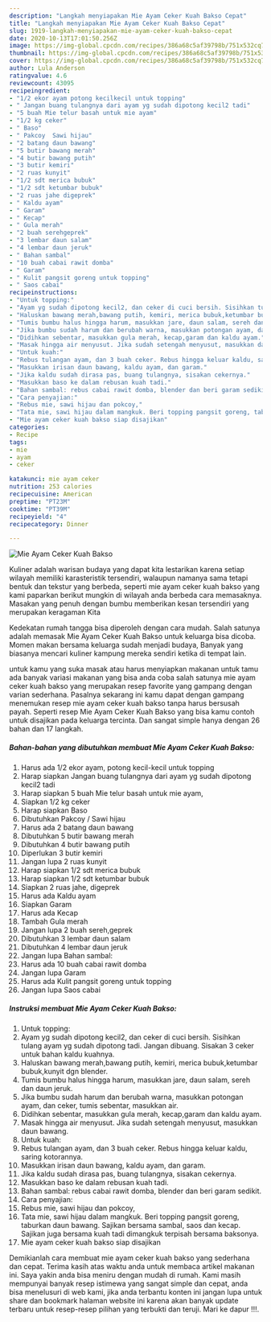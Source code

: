 ```yaml
---
description: "Langkah menyiapakan Mie Ayam Ceker Kuah Bakso Cepat"
title: "Langkah menyiapakan Mie Ayam Ceker Kuah Bakso Cepat"
slug: 1919-langkah-menyiapakan-mie-ayam-ceker-kuah-bakso-cepat
date: 2020-10-13T17:01:50.256Z
image: https://img-global.cpcdn.com/recipes/386a68c5af39798b/751x532cq70/mie-ayam-ceker-kuah-bakso-foto-resep-utama.jpg
thumbnail: https://img-global.cpcdn.com/recipes/386a68c5af39798b/751x532cq70/mie-ayam-ceker-kuah-bakso-foto-resep-utama.jpg
cover: https://img-global.cpcdn.com/recipes/386a68c5af39798b/751x532cq70/mie-ayam-ceker-kuah-bakso-foto-resep-utama.jpg
author: Lula Anderson
ratingvalue: 4.6
reviewcount: 43095
recipeingredient:
- "1/2 ekor ayam potong kecilkecil untuk topping"
- " Jangan buang tulangnya dari ayam yg sudah dipotong kecil2 tadi"
- "5 buah Mie telur basah untuk mie ayam"
- "1/2 kg ceker"
- " Baso"
- " Pakcoy  Sawi hijau"
- "2 batang daun bawang"
- "5 butir bawang merah"
- "4 butir bawang putih"
- "3 butir kemiri"
- "2 ruas kunyit"
- "1/2 sdt merica bubuk"
- "1/2 sdt ketumbar bubuk"
- "2 ruas jahe digeprek"
- " Kaldu ayam"
- " Garam"
- " Kecap"
- " Gula merah"
- "2 buah serehgeprek"
- "3 lembar daun salam"
- "4 lembar daun jeruk"
- " Bahan sambal"
- "10 buah cabai rawit domba"
- " Garam"
- " Kulit pangsit goreng untuk topping"
- " Saos cabai"
recipeinstructions:
- "Untuk topping:"
- "Ayam yg sudah dipotong kecil2, dan ceker di cuci bersih. Sisihkan tulang ayam yg sudah dipotong tadi. Jangan dibuang. Sisakan 3 ceker untuk bahan kaldu kuahnya."
- "Haluskan bawang merah,bawang putih, kemiri, merica bubuk,ketumbar bubuk,kunyit dgn blender."
- "Tumis bumbu halus hingga harum, masukkan jare, daun salam, sereh dan daun jeruk."
- "Jika bumbu sudah harum dan berubah warna, masukkan potongan ayam, dan ceker, tumis sebentar, masukkan air."
- "Didihkan sebentar, masukkan gula merah, kecap,garam dan kaldu ayam."
- "Masak hingga air menyusut. Jika sudah setengah menyusut, masukkan daun bawang."
- "Untuk kuah:"
- "Rebus tulangan ayam, dan 3 buah ceker. Rebus hingga keluar kaldu, saring kotorannya."
- "Masukkan irisan daun bawang, kaldu ayam, dan garam."
- "Jika kaldu sudah dirasa pas, buang tulangnya, sisakan cekernya."
- "Masukkan baso ke dalam rebusan kuah tadi."
- "Bahan sambal: rebus cabai rawit domba, blender dan beri garam sedikit."
- "Cara penyajian:"
- "Rebus mie, sawi hijau dan pokcoy,"
- "Tata mie, sawi hijau dalam mangkuk. Beri topping pangsit goreng, taburkan daun bawang. Sajikan bersama sambal, saos dan kecap. Sajikan juga bersama kuah tadi dimangkuk terpisah bersama baksonya."
- "Mie ayam ceker kuah bakso siap disajikan"
categories:
- Recipe
tags:
- mie
- ayam
- ceker

katakunci: mie ayam ceker 
nutrition: 253 calories
recipecuisine: American
preptime: "PT23M"
cooktime: "PT39M"
recipeyield: "4"
recipecategory: Dinner

---
```



![Mie Ayam Ceker Kuah Bakso](https://img-global.cpcdn.com/recipes/386a68c5af39798b/751x532cq70/mie-ayam-ceker-kuah-bakso-foto-resep-utama.jpg)

Kuliner adalah warisan budaya yang dapat kita lestarikan karena setiap wilayah memiliki karasteristik tersendiri, walaupun namanya sama tetapi bentuk dan tekstur yang berbeda, seperti mie ayam ceker kuah bakso yang kami paparkan berikut mungkin di wilayah anda berbeda cara memasaknya. Masakan yang penuh dengan bumbu memberikan kesan tersendiri yang merupakan keragaman Kita

Kedekatan rumah tangga bisa diperoleh dengan cara mudah. Salah satunya adalah memasak Mie Ayam Ceker Kuah Bakso untuk keluarga bisa dicoba. Momen makan bersama keluarga sudah menjadi budaya, Banyak yang biasanya mencari kuliner kampung mereka sendiri ketika di tempat lain.



untuk kamu yang suka masak atau harus menyiapkan makanan untuk tamu ada banyak variasi makanan yang bisa anda coba salah satunya mie ayam ceker kuah bakso yang merupakan resep favorite yang gampang dengan varian sederhana. Pasalnya sekarang ini kamu dapat dengan gampang menemukan resep mie ayam ceker kuah bakso tanpa harus bersusah payah.
Seperti resep Mie Ayam Ceker Kuah Bakso yang bisa kamu contoh untuk disajikan pada keluarga tercinta. Dan sangat simple hanya dengan 26 bahan dan 17 langkah.


<!--inarticleads1-->

##### Bahan-bahan yang dibutuhkan membuat Mie Ayam Ceker Kuah Bakso:

1. Harus ada 1/2 ekor ayam, potong kecil-kecil untuk topping
1. Harap siapkan  Jangan buang tulangnya dari ayam yg sudah dipotong kecil2 tadi
1. Harap siapkan 5 buah Mie telur basah untuk mie ayam,
1. Siapkan 1/2 kg ceker
1. Harap siapkan  Baso
1. Dibutuhkan  Pakcoy / Sawi hijau
1. Harus ada 2 batang daun bawang
1. Dibutuhkan 5 butir bawang merah
1. Dibutuhkan 4 butir bawang putih
1. Diperlukan 3 butir kemiri
1. Jangan lupa 2 ruas kunyit
1. Harap siapkan 1/2 sdt merica bubuk
1. Harap siapkan 1/2 sdt ketumbar bubuk
1. Siapkan 2 ruas jahe, digeprek
1. Harus ada  Kaldu ayam
1. Siapkan  Garam
1. Harus ada  Kecap
1. Tambah  Gula merah
1. Jangan lupa 2 buah sereh,geprek
1. Dibutuhkan 3 lembar daun salam
1. Dibutuhkan 4 lembar daun jeruk
1. Jangan lupa  Bahan sambal:
1. Harus ada 10 buah cabai rawit domba
1. Jangan lupa  Garam
1. Harus ada  Kulit pangsit goreng untuk topping
1. Jangan lupa  Saos cabai




<!--inarticleads2-->

##### Instruksi membuat  Mie Ayam Ceker Kuah Bakso:

1. Untuk topping:
1. Ayam yg sudah dipotong kecil2, dan ceker di cuci bersih. Sisihkan tulang ayam yg sudah dipotong tadi. Jangan dibuang. Sisakan 3 ceker untuk bahan kaldu kuahnya.
1. Haluskan bawang merah,bawang putih, kemiri, merica bubuk,ketumbar bubuk,kunyit dgn blender.
1. Tumis bumbu halus hingga harum, masukkan jare, daun salam, sereh dan daun jeruk.
1. Jika bumbu sudah harum dan berubah warna, masukkan potongan ayam, dan ceker, tumis sebentar, masukkan air.
1. Didihkan sebentar, masukkan gula merah, kecap,garam dan kaldu ayam.
1. Masak hingga air menyusut. Jika sudah setengah menyusut, masukkan daun bawang.
1. Untuk kuah:
1. Rebus tulangan ayam, dan 3 buah ceker. Rebus hingga keluar kaldu, saring kotorannya.
1. Masukkan irisan daun bawang, kaldu ayam, dan garam.
1. Jika kaldu sudah dirasa pas, buang tulangnya, sisakan cekernya.
1. Masukkan baso ke dalam rebusan kuah tadi.
1. Bahan sambal: rebus cabai rawit domba, blender dan beri garam sedikit.
1. Cara penyajian:
1. Rebus mie, sawi hijau dan pokcoy,
1. Tata mie, sawi hijau dalam mangkuk. Beri topping pangsit goreng, taburkan daun bawang. Sajikan bersama sambal, saos dan kecap. Sajikan juga bersama kuah tadi dimangkuk terpisah bersama baksonya.
1. Mie ayam ceker kuah bakso siap disajikan




Demikianlah cara membuat mie ayam ceker kuah bakso yang sederhana dan cepat. Terima kasih atas waktu anda untuk membaca artikel makanan ini. Saya yakin anda bisa meniru dengan mudah di rumah. Kami masih mempunyai banyak resep istimewa yang sangat simple dan cepat, anda bisa menelusuri di web kami, jika anda terbantu konten ini jangan lupa untuk share dan bookmark halaman website ini karena akan banyak update terbaru untuk resep-resep pilihan yang terbukti dan teruji. Mari ke dapur !!!. 
